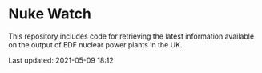 # Nuke Watch

This repository includes code for retrieving the latest information available on the output of EDF nuclear power plants in the UK.

Last updated: 2021-05-09 18:12